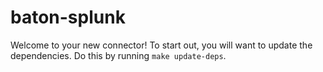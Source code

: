 # baton-splunk
Welcome to your new connector! To start out, you will want to update the dependencies.
Do this by running `make update-deps`.